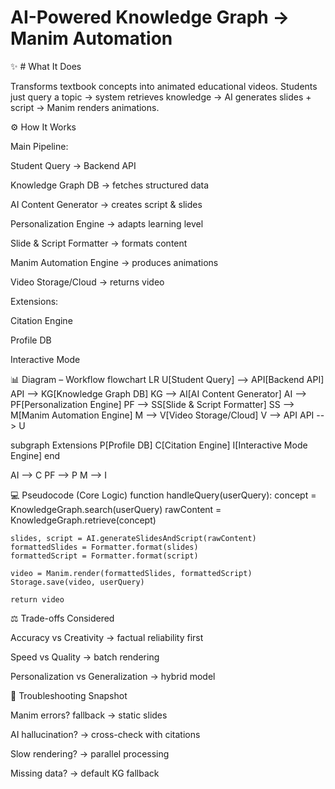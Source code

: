 # AI-Powered Knowledge Graph → Manim Automation

✨ # What It Does

Transforms textbook concepts into animated educational videos.
Students just query a topic → system retrieves knowledge → AI generates slides + script → Manim renders animations.

⚙️ How It Works

Main Pipeline:

Student Query → Backend API

Knowledge Graph DB → fetches structured data

AI Content Generator → creates script & slides

Personalization Engine → adapts learning level

Slide & Script Formatter → formats content

Manim Automation Engine → produces animations

Video Storage/Cloud → returns video

Extensions:

Citation Engine

Profile DB

Interactive Mode

📊 Diagram – Workflow
flowchart LR
U[Student Query] --> API[Backend API]
API --> KG[Knowledge Graph DB]
KG --> AI[AI Content Generator]
AI --> PF[Personalization Engine]
PF --> SS[Slide & Script Formatter]
SS --> M[Manim Automation Engine]
M --> V[Video Storage/Cloud]
V --> API
API --> U

subgraph Extensions
P[Profile DB]
C[Citation Engine]
I[Interactive Mode Engine]
end

AI --> C
PF --> P
M --> I

💻 Pseudocode (Core Logic)
function handleQuery(userQuery):
    concept = KnowledgeGraph.search(userQuery)
    rawContent = KnowledgeGraph.retrieve(concept)

    slides, script = AI.generateSlidesAndScript(rawContent)
    formattedSlides = Formatter.format(slides)
    formattedScript = Formatter.format(script)

    video = Manim.render(formattedSlides, formattedScript)
    Storage.save(video, userQuery)

    return video

⚖️ Trade-offs Considered

Accuracy vs Creativity → factual reliability first

Speed vs Quality → batch rendering

Personalization vs Generalization → hybrid model

🔧 Troubleshooting Snapshot

Manim errors? fallback → static slides

AI hallucination? → cross-check with citations

Slow rendering? → parallel processing

Missing data? → default KG fallback
